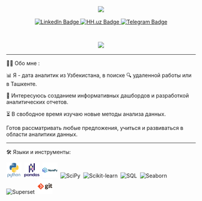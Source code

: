 <div id="header" align="center">
  <img src="https://i.pinimg.com/564x/e1/b8/29/e1b829532b6f6441c158541af84c1964.jpg" width="200"/>
</div>
<p align="center">
  <a href="http://www.linkedin.com/in/evanc001">
    <img src="https://img.shields.io/badge/LinkedIn-blue?style=for-the-badge&logo=linkedin&logoColor=white" alt="LinkedIn Badge"/>
    </a>  
  <a href="https://tashkent.hh.uz/resume/eeff39bcff0caca6fb0039ed1f454b6d4d4741">
    <img src="https://img.shields.io/badge/HH.UZ-FF0000?style=for-the-badge&logo=hackthebox&logoColor=white" alt="HH.uz Badge"/>
  </a>  
  </a>
  <a href="http://t.me/evanc001">
    <img src="https://img.shields.io/badge/Telegram-2CA5E0?style=for-the-badge&logo=telegram&logoColor=white" alt="Telegram Badge"/>
  </a>
</p>
<p align="center">
<img src="https://komarev.com/ghpvc/?username=evanc001&style=flat-square&color=blue" alt=""/>
</p>
<p align="center">
  <img src="https://media.giphy.com/media/hvRJCLFzcasrR4ia7z/giphy.gif" width="100px">
</p>

---
:man_technologist: Обо мне :

📊 Я - дата аналитик из Узбекистана, в поиске 🔍 удаленной работы или в Ташкенте.

📝 Интересуюсь созданием информативных дашбордов и разработкой аналитических отчетов.

⏳ В свободное время изучаю новые методы анализа данных.

Готов рассматривать любые предложения, учиться и развиваться в области аналитики данных.

---
:hammer_and_wrench: Языки и инструменты:

<div>
  <img src="https://github.com/devicons/devicon/blob/master/icons/python/python-original-wordmark.svg" title="Python" alt="Python" width="40" height="40"/>&nbsp;
  <img src="https://github.com/devicons/devicon/blob/master/icons/pandas/pandas-original-wordmark.svg" title="Pandas" alt="Pandas" width="40" height="40"/>&nbsp;
  <img src="https://github.com/devicons/devicon/blob/master/icons/numpy/numpy-original-wordmark.svg" title="NumPy" alt="NumPy" width="40" height="40"/>&nbsp;
  <img src="https://scipy.org/images/logo.svg" title="SciPy" alt="SciPy" width="40" height="40"/>&nbsp;
  <img src="https://upload.wikimedia.org/wikipedia/commons/0/05/Scikit_learn_logo_small.svg" title="Scikit-learn" alt="Scikit-learn" width="40" height="40"/>&nbsp;
  <img src="https://upload.wikimedia.org/wikipedia/commons/2/29/Postgresql_elephant.svg" title="SQL" alt="SQL" width="40" height="40"/>&nbsp;
  <img src="https://seaborn.pydata.org/_images/logo-tall-lightbg.svg" title="Seaborn" alt="Seaborn" width="40" height="40"/>&nbsp;
  <img src="https://workforceedtech.org/wp-content/uploads/2019/03/Tableau_Logo_resized.png" title="Superset" alt="Superset" width="40" height="40"/>&nbsp;
  <img src="https://github.com/devicons/devicon/blob/master/icons/git/git-original-wordmark.svg" title="Git" alt="Git" width="40" height="40"/>&nbsp;
  <!-- Добавьте здесь другие инструменты или языки по вашему выбору -->
</div>


